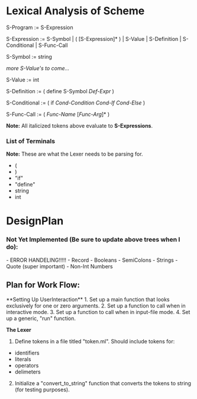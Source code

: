 
<h1>Lexical Analysis of Scheme</h1>

S-Program := S-Expression

S-Expression := S-Symbol | ( [S-Expression]* ) | S-Value | S-Definition | S-Conditional | S-Func-Call

S-Symbol := string

*more S-Value's to come...*

S-Value := int

S-Definition := ( define S-Symbol *Def-Expr* )

S-Conditional := ( if *Cond-Condition* *Cond-If* *Cond-Else* )

S-Func-Call := ( *Func-Name* [*Func-Arg*]* )

**Note:** All italicized tokens above evaluate to **S-Expressions**.

<h3> List of Terminals </h3>

**Note:** These are what the Lexer needs to be parsing for.
- (
- )
- "if"
- "define"
- string
- int

<h1>DesignPlan</h1>

<h3>Not Yet Implemented (Be sure to update above trees when I do):</h3>
- ERROR HANDELING!!!!!
- Record
- Booleans
- SemiColons
- Strings
- Quote (super important)
- Non-Int Numbers

<h2>Plan for Work Flow:</h2>
**Setting Up UserInteraction**
1. Set up a main function that looks exclusively for one or zero arguments.
2. Set up a function to call when in interactive mode.
3. Set up a function to call when in input-file mode.
4. Set up a generic, "run" function.

**The Lexer**
1. Define tokens in a file titled "token.ml".  Should include tokens for:
- identifiers
- literals
- operators
- delimeters
2. Initialize a "convert_to_string" function that converts the tokens to 
	string (for testing purposes). 